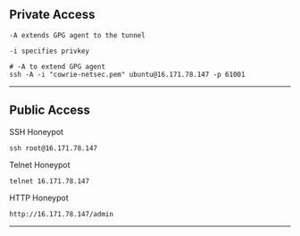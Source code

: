 ## Private Access 
```-A extends GPG agent to the tunnel```

```-i specifies privkey```
```
# -A to extend GPG agent
ssh -A -i "cowrie-netsec.pem" ubuntu@16.171.78.147 -p 61001
```

---

## Public Access
SSH Honeypot
```
ssh root@16.171.78.147 
```
Telnet Honeypot
```
telnet 16.171.78.147
```
HTTP Honeypot
```
http://16.171.78.147/admin
```

---
